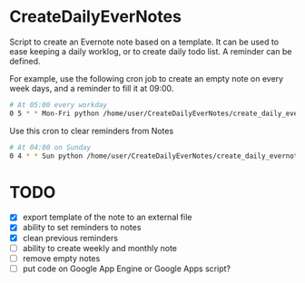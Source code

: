 # CreateDailyEverNotes

Script to create an Evernote note based on a template. It can be used to ease keeping a daily worklog, or to create daily todo list. A reminder can be defined.


For example, use the following cron job to create an empty note on every week days, and a reminder to fill it at 09:00.

```bash
# At 05:00 every workday
0 5 * * Mon-Fri python /home/user/CreateDailyEverNotes/create_daily_evernote.py create-note --notebook "Worklog" --template work.html --reminder-time 09:00
```

Use this cron to clear reminders from Notes

```bash
# At 04:00 on Sunday
0 4 * * Sun python /home/user/CreateDailyEverNotes/create_daily_evernote.py clear-reminders --notebook "Worklog"
```

# TODO
* [x] export template of the note to an external file
* [x] ability to set reminders to notes
* [x] clean previous reminders
* [ ] ability to create weekly and monthly note
* [ ] remove empty notes
* [ ] put code on Google App Engine or Google Apps script?
